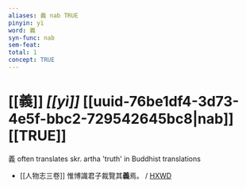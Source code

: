 ```yaml
---
aliases: 義 nab TRUE
pinyin: yì
word: 義
syn-func: nab
sem-feat: 
total: 1
concept: TRUE 
---
```

# [[義]] *[[yì]]*  [[uuid-76be1df4-3d73-4e5f-bbc2-729542645bc8|nab]] [[TRUE]]
義 often translates skr. artha 'truth' in Buddhist translations
 - [[人物志三卷]] 惟博識君子裁覽其**義**焉。
                     / [HXWD](https://hxwd.org/textview.html?location=CH2a1468_CHANT_001-1a.109)